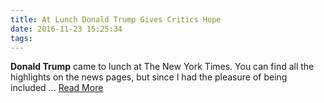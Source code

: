 ```yaml
---
title: At Lunch Donald Trump Gives Critics Hope
date: 2016-11-23 15:25:34
tags:
---
```

<b>Donald Trump</b> came to lunch at The New York Times. You can find all the highlights on the news pages, but since I had the pleasure of being included&nbsp;...
[Read More](http://www.nytimes.com/2016/11/22/opinion/at-lunch-donald-trump-gives-critics-hope.html)